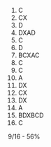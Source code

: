 1. C
2. CX
3. D
4. DXAD
5. C
6. D
7. BCXAC
8. C
9. C
10. A
11. DX
12. CX
13. DX
14. A
15. BDXBCD
16. C


9/16 -  56%